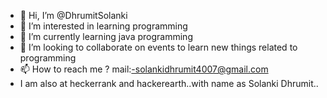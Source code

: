 - 👋 Hi, I’m @DhrumitSolanki
- 👀 I’m interested in learning programming
- 🌱 I’m currently learning java programming
- 💞️ I’m looking to collaborate on events to learn new things related to programming
- 📫 How to reach me ? mail:-solankidhrumit4007@gmail.com 
- I am also at heckerrank and hackerearth..with name as Solanki Dhrumit..

<!---
DhrumitSolanki/DhrumitSolanki is a ✨ special ✨ repository because its `README.md` (this file) appears on your GitHub profile.
You can click the Preview link to take a look at your changes.
--->
